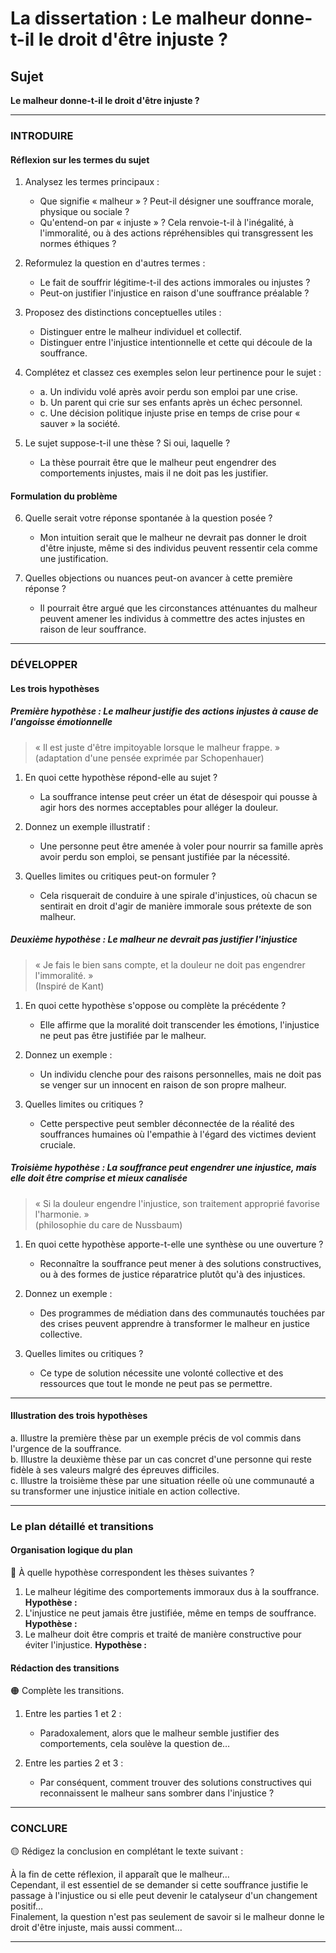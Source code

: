 # La dissertation : Le malheur donne-t-il le droit d'être injuste ?

## Sujet
**Le malheur donne-t-il le droit d'être injuste ?**

---

### INTRODUIRE

#### Réflexion sur les termes du sujet

1. Analysez les termes principaux :
   - Que signifie « malheur » ? Peut-il désigner une souffrance morale, physique ou sociale ?
   - Qu'entend-on par « injuste » ? Cela renvoie-t-il à l'inégalité, à l'immoralité, ou à des actions répréhensibles qui transgressent les normes éthiques ?
   
2. Reformulez la question en d'autres termes :
   - Le fait de souffrir légitime-t-il des actions immorales ou injustes ?
   - Peut-on justifier l'injustice en raison d'une souffrance préalable ?

3. Proposez des distinctions conceptuelles utiles :
   - Distinguer entre le malheur individuel et collectif.
   - Distinguer entre l'injustice intentionnelle et cette qui découle de la souffrance.

4. Complétez et classez ces exemples selon leur pertinence pour le sujet :
   - a. Un individu volé après avoir perdu son emploi par une crise.
   - b. Un parent qui crie sur ses enfants après un échec personnel.
   - c. Une décision politique injuste prise en temps de crise pour « sauver » la société.

5. Le sujet suppose-t-il une thèse ? Si oui, laquelle ?
   - La thèse pourrait être que le malheur peut engendrer des comportements injustes, mais il ne doit pas les justifier.

#### Formulation du problème

6. Quelle serait votre réponse spontanée à la question posée ?
   - Mon intuition serait que le malheur ne devrait pas donner le droit d'être injuste, même si des individus peuvent ressentir cela comme une justification.

7. Quelles objections ou nuances peut-on avancer à cette première réponse ?
   - Il pourrait être argué que les circonstances atténuantes du malheur peuvent amener les individus à commettre des actes injustes en raison de leur souffrance.

---

### DÉVELOPPER

#### Les trois hypothèses

##### Première hypothèse : Le malheur justifie des actions injustes à cause de l'angoisse émotionnelle

> « Il est juste d'être impitoyable lorsque le malheur frappe. »  
> (adaptation d'une pensée exprimée par Schopenhauer)

1. En quoi cette hypothèse répond-elle au sujet ?
   - La souffrance intense peut créer un état de désespoir qui pousse à agir hors des normes acceptables pour alléger la douleur.
   
2. Donnez un exemple illustratif :
   - Une personne peut être amenée à voler pour nourrir sa famille après avoir perdu son emploi, se pensant justifiée par la nécessité.

3. Quelles limites ou critiques peut-on formuler ?
   - Cela risquerait de conduire à une spirale d'injustices, où chacun se sentirait en droit d'agir de manière immorale sous prétexte de son malheur.

##### Deuxième hypothèse : Le malheur ne devrait pas justifier l'injustice

> « Je fais le bien sans compte, et la douleur ne doit pas engendrer l'immoralité. »  
> (Inspiré de Kant)

1. En quoi cette hypothèse s'oppose ou complète la précédente ?
   - Elle affirme que la moralité doit transcender les émotions, l'injustice ne peut pas être justifiée par le malheur. 

2. Donnez un exemple :
   - Un individu clenche pour des raisons personnelles, mais ne doit pas se venger sur un innocent en raison de son propre malheur.
   
3. Quelles limites ou critiques ?
   - Cette perspective peut sembler déconnectée de la réalité des souffrances humaines où l'empathie à l'égard des victimes devient cruciale.

##### Troisième hypothèse : La souffrance peut engendrer une injustice, mais elle doit être comprise et mieux canalisée 

> « Si la douleur engendre l'injustice, son traitement approprié favorise l'harmonie. »  
> (philosophie du care de Nussbaum)

1. En quoi cette hypothèse apporte-t-elle une synthèse ou une ouverture ?
   - Reconnaître la souffrance peut mener à des solutions constructives, ou à des formes de justice réparatrice plutôt qu'à des injustices.

2. Donnez un exemple :
   - Des programmes de médiation dans des communautés touchées par des crises peuvent apprendre à transformer le malheur en justice collective.

3. Quelles limites ou critiques ?
   - Ce type de solution nécessite une volonté collective et des ressources que tout le monde ne peut pas se permettre.

---

#### Illustration des trois hypothèses

a. Illustre la première thèse par un exemple précis de vol commis dans l'urgence de la souffrance.  
b. Illustre la deuxième thèse par un cas concret d'une personne qui reste fidèle à ses valeurs malgré des épreuves difficiles.  
c. Illustre la troisième thèse par une situation réelle où une communauté a su transformer une injustice initiale en action collective.

---

### Le plan détaillé et transitions

#### Organisation logique du plan

🔴 À quelle hypothèse correspondent les thèses suivantes ?

1. Le malheur légitime des comportements immoraux dus à la souffrance. **Hypothèse :**
2. L'injustice ne peut jamais être justifiée, même en temps de souffrance. **Hypothèse :**
3. Le malheur doit être compris et traité de manière constructive pour éviter l'injustice. **Hypothèse :**

#### Rédaction des transitions

🟠 Complète les transitions.

1. Entre les parties 1 et 2 :  
   - Paradoxalement, alors que le malheur semble justifier des comportements, cela soulève la question de…
   
2. Entre les parties 2 et 3 :  
   - Par conséquent, comment trouver des solutions constructives qui reconnaissent le malheur sans sombrer dans l'injustice ?

---

### CONCLURE

🟡 Rédigez la conclusion en complétant le texte suivant :

À la fin de cette réflexion, il apparaît que le malheur…  
Cependant, il est essentiel de se demander si cette souffrance justifie le passage à l'injustice ou si elle peut devenir le catalyseur d'un changement positif…  
Finalement, la question n'est pas seulement de savoir si le malheur donne le droit d'être injuste, mais aussi comment…  

---